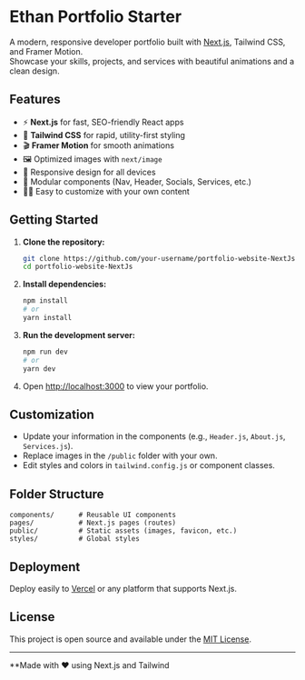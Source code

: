 # Ethan Portfolio Starter

A modern, responsive developer portfolio built with [Next.js](https://nextjs.org/), Tailwind CSS, and Framer Motion.  
Showcase your skills, projects, and services with beautiful animations and a clean design.

## Features

- ⚡ **Next.js** for fast, SEO-friendly React apps
- 🎨 **Tailwind CSS** for rapid, utility-first styling
- 🎬 **Framer Motion** for smooth animations
- 🖼️ Optimized images with `next/image`
- 📱 Responsive design for all devices
- 🧩 Modular components (Nav, Header, Socials, Services, etc.)
- 🧑‍💻 Easy to customize with your own content

## Getting Started

1. **Clone the repository:**
   ```bash
   git clone https://github.com/your-username/portfolio-website-NextJs.git
   cd portfolio-website-NextJs
   ```

2. **Install dependencies:**
   ```bash
   npm install
   # or
   yarn install
   ```

3. **Run the development server:**
   ```bash
   npm run dev
   # or
   yarn dev
   ```

4. Open [http://localhost:3000](http://localhost:3000) to view your portfolio.

## Customization

- Update your information in the components (e.g., `Header.js`, `About.js`, `Services.js`).
- Replace images in the `/public` folder with your own.
- Edit styles and colors in `tailwind.config.js` or component classes.

## Folder Structure

```
components/      # Reusable UI components
pages/           # Next.js pages (routes)
public/          # Static assets (images, favicon, etc.)
styles/          # Global styles
```

## Deployment

Deploy easily to [Vercel](https://vercel.com/) or any platform that supports Next.js.

## License

This project is open source and available under the [MIT License](LICENSE).

---

**Made with ❤️ using Next.js and Tailwind
